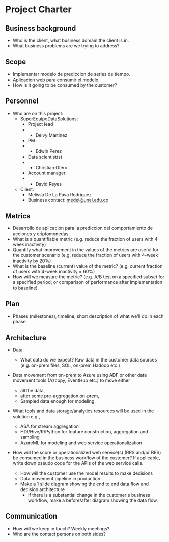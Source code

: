 # Project Charter

## Business background

* Who is the client, what business domain the client is in.
* What business problems are we trying to address?

## Scope
* Implementar modelo de prediccion de series de tiempo.
* Aplicacion web para consumir el modelo.
* How is it going to be consumed by the customer?

## Personnel
* Who are on this project:
	* SuperEquipoDataSolutions:
		* Project lead
		* 	* Deivy Martinez
		* PM
		* 	* Edwin Perez
		* Data scientist(s)
		*	* Christian Otero 	
		* Account manager
		* 	* David Reyes
	* Client:
		* Melissa De La Pava Rodriguez
		* Business contact: medel@unal.edu.co
	
## Metrics
* Desarrollo de aplicacion para la prediccion del comportamiento de acciones y criptomonedas.
* What is a quantifiable metric  (e.g. reduce the fraction of users with 4-week inactivity)
* Quantify what improvement in the values of the metrics are useful for the customer scenario (e.g. reduce the  fraction of users with 4-week inactivity by 20%) 
* What is the baseline (current) value of the metric? (e.g. current fraction of users with 4-week inactivity = 60%)
* How will we measure the metric? (e.g. A/B test on a specified subset for a specified period; or comparison of performance after implementation to baseline)

## Plan
* Phases (milestones), timeline, short description of what we'll do in each phase.

## Architecture
* Data
  * What data do we expect? Raw data in the customer data sources (e.g. on-prem files, SQL, on-prem Hadoop etc.)
* Data movement from on-prem to Azure using ADF or other data movement tools (Azcopy, EventHub etc.) to move either
  * all the data, 
  * after some pre-aggregation on-prem,
  * Sampled data enough for modeling 

* What tools and data storage/analytics resources will be used in the solution e.g.,
  * ASA for stream aggregation
  * HDI/Hive/R/Python for feature construction, aggregation and sampling
  * AzureML for modeling and web service operationalization
* How will the score or operationalized web service(s) (RRS and/or BES) be consumed in the business workflow of the customer? If applicable, write down pseudo code for the APIs of the web service calls.
  * How will the customer use the model results to make decisions
  * Data movement pipeline in production
  * Make a 1 slide diagram showing the end to end data flow and decision architecture
    * If there is a substantial change in the customer's business workflow, make a before/after diagram showing the data flow.

## Communication
* How will we keep in touch? Weekly meetings?
* Who are the contact persons on both sides?
